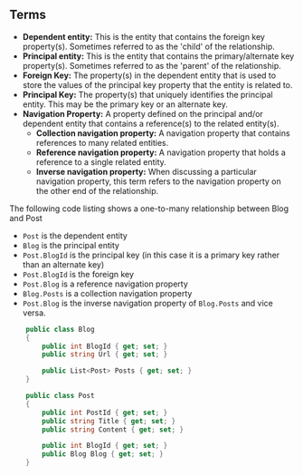 

## Terms

* **Dependent entity:** This is the entity that contains the foreign key property(s). Sometimes referred to as the 'child' of the relationship.
* **Principal entity:** This is the entity that contains the primary/alternate key property(s). Sometimes referred to as the 'parent' of the relationship.
* **Foreign Key:** The property(s) in the dependent entity that is used to store the values of the principal key property that the entity is related to.
* **Principal Key:** The property(s) that uniquely identifies the principal entity. This may be the primary key or an alternate key.
* **Navigation Property:** A property defined on the principal and/or dependent entity that contains a reference(s) to the related entity(s).
  * **Collection navigation property:** A navigation property that contains references to many related entities.
  * **Reference navigation property:** A navigation property that holds a reference to a single related entity.
  * **Inverse navigation property:** When discussing a particular navigation property, this term refers to the navigation property on the other end of the relationship.

The following code listing shows a one-to-many relationship between Blog and Post
* ```Post``` is the dependent entity
* ```Blog``` is the principal entity
* ```Post.BlogId``` is the principal key (in this case it is a primary key rather than an alternate key)
* ```Post.BlogId``` is the foreign key
* ```Post.Blog``` is a reference navigation property
* ```Blog.Posts``` is a collection navigation property
* ```Post.Blog``` is the inverse navigation property of ```Blog.Posts``` and vice versa.




``` csharp
    public class Blog
    {
        public int BlogId { get; set; }
        public string Url { get; set; }

        public List<Post> Posts { get; set; }
    }

    public class Post
    {
        public int PostId { get; set; }
        public string Title { get; set; }
        public string Content { get; set; }

        public int BlogId { get; set; }
        public Blog Blog { get; set; }
    }
```

